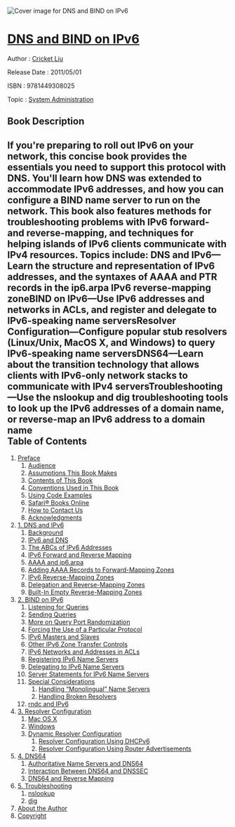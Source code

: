 ![Cover image for DNS and BIND on IPv6](https://imgdetail.ebookreading.net/cover/cover/system_admin/EB9781449308025.jpg)

[DNS and BIND on IPv6](https://ebookreading.net/view/book/DNS+and+BIND+on+IPv6-EB9781449308025_1.html "DNS and BIND on IPv6")
====================================================================================================================

Author : [Cricket Liu](https://ebookreading.net/search/author/Cricket+Liu)

Release Date : 2011/05/01

ISBN : 9781449308025

Topic : [System Administration](https://ebookreading.net/search/category/system-administration)

Book Description
-----------------

If you're preparing to roll out IPv6 on your network, this concise book provides the essentials you need to support this protocol with DNS. You'll learn how DNS was extended to accommodate IPv6 addresses, and how you can configure a BIND name server to run on the network. This book also features methods for troubleshooting problems with IPv6 forward- and reverse-mapping, and techniques for helping islands of IPv6 clients communicate with IPv4 resources.
Topics include:
DNS and IPv6—Learn the structure and representation of IPv6 addresses, and the syntaxes of AAAA and PTR records in the ip6.arpa IPv6 reverse-mapping zoneBIND on IPv6—Use IPv6 addresses and networks in ACLs, and register and delegate to IPv6-speaking name serversResolver Configuration—Configure popular stub resolvers (Linux/Unix, MacOS X, and Windows) to query IPv6-speaking name serversDNS64—Learn about the transition technology that allows clients with IPv6-only network stacks to communicate with IPv4 serversTroubleshooting—Use the nslookup and dig troubleshooting tools to look up the IPv6 addresses of a domain name, or reverse-map an IPv6 address to a domain name              
Table of Contents
-----------------

1. [Preface](https://ebookreading.net/view/book/DNS+and+BIND+on+IPv6-EB9781449308025_3.html)
    1. [Audience](https://ebookreading.net/view/book/DNS+and+BIND+on+IPv6-EB9781449308025_3.html#audience)
    1. [Assumptions This Book Makes](https://ebookreading.net/view/book/DNS+and+BIND+on+IPv6-EB9781449308025_3.html#assumptions_this_bo)
    1. [Contents of This Book](https://ebookreading.net/view/book/DNS+and+BIND+on+IPv6-EB9781449308025_3.html#contents_of_this_bo)
    1. [Conventions Used in This Book](https://ebookreading.net/view/book/DNS+and+BIND+on+IPv6-EB9781449308025_3.html#conventions_used_in)
    1. [Using Code Examples](https://ebookreading.net/view/book/DNS+and+BIND+on+IPv6-EB9781449308025_3.html#using_code_examples)
    1. [Safari® Books Online](https://ebookreading.net/view/book/DNS+and+BIND+on+IPv6-EB9781449308025_3.html#safarir_books_onlin)
    1. [How to Contact Us](https://ebookreading.net/view/book/DNS+and+BIND+on+IPv6-EB9781449308025_3.html#how_to_contact_us)
    1. [Acknowledgments](https://ebookreading.net/view/book/DNS+and+BIND+on+IPv6-EB9781449308025_3.html#acknowledgments)
1. [1. DNS and IPv6](https://ebookreading.net/view/book/DNS+and+BIND+on+IPv6-EB9781449308025_4.html)
    1. [Background](https://ebookreading.net/view/book/DNS+and+BIND+on+IPv6-EB9781449308025_4.html#background)
    1. [IPv6 and DNS](https://ebookreading.net/view/book/DNS+and+BIND+on+IPv6-EB9781449308025_4.html#ipv6_and_dns)
    1. [The ABCs of IPv6 Addresses](https://ebookreading.net/view/book/DNS+and+BIND+on+IPv6-EB9781449308025_4.html#the_abcs_of_ipv6_ad)
    1. [IPv6 Forward and Reverse Mapping](https://ebookreading.net/view/book/DNS+and+BIND+on+IPv6-EB9781449308025_4.html#ipv6_forward_and_re)
    1. [AAAA and ip6.arpa](https://ebookreading.net/view/book/DNS+and+BIND+on+IPv6-EB9781449308025_4.html#aaaa_and_ip6.arpa)
    1. [Adding AAAA Records to Forward-Mapping Zones](https://ebookreading.net/view/book/DNS+and+BIND+on+IPv6-EB9781449308025_4.html#adding_aaaa_records)
    1. [IPv6 Reverse-Mapping Zones](https://ebookreading.net/view/book/DNS+and+BIND+on+IPv6-EB9781449308025_4.html#ipv6_reverse-mappin)
    1. [Delegation and Reverse-Mapping Zones](https://ebookreading.net/view/book/DNS+and+BIND+on+IPv6-EB9781449308025_4.html#delegation_and_reve)
    1. [Built-In Empty Reverse-Mapping Zones](https://ebookreading.net/view/book/DNS+and+BIND+on+IPv6-EB9781449308025_4.html#built-in_empty_reve)
1. [2. BIND on IPv6](https://ebookreading.net/view/book/DNS+and+BIND+on+IPv6-EB9781449308025_5.html)
    1. [Listening for Queries](https://ebookreading.net/view/book/DNS+and+BIND+on+IPv6-EB9781449308025_5.html#listening_for_queri)
    1. [Sending Queries](https://ebookreading.net/view/book/DNS+and+BIND+on+IPv6-EB9781449308025_5.html#sending_queries)
    1. [More on Query Port Randomization](https://ebookreading.net/view/book/DNS+and+BIND+on+IPv6-EB9781449308025_5.html#more_on_query_port_)
    1. [Forcing the Use of a Particular Protocol](https://ebookreading.net/view/book/DNS+and+BIND+on+IPv6-EB9781449308025_5.html#forcing_the_use_of_)
    1. [IPv6 Masters and Slaves](https://ebookreading.net/view/book/DNS+and+BIND+on+IPv6-EB9781449308025_5.html#ipv6_masters_and_sl)
    1. [Other IPv6 Zone Transfer Controls](https://ebookreading.net/view/book/DNS+and+BIND+on+IPv6-EB9781449308025_5.html#other_ipv6_zone_tra)
    1. [IPv6 Networks and Addresses in ACLs](https://ebookreading.net/view/book/DNS+and+BIND+on+IPv6-EB9781449308025_5.html#ipv6_networks_and_a)
    1. [Registering IPv6 Name Servers](https://ebookreading.net/view/book/DNS+and+BIND+on+IPv6-EB9781449308025_5.html#registering_ipv6_na)
    1. [Delegating to IPv6 Name Servers](https://ebookreading.net/view/book/DNS+and+BIND+on+IPv6-EB9781449308025_5.html#delegating_to_ipv6_)
    1. [Server Statements for IPv6 Name Servers](https://ebookreading.net/view/book/DNS+and+BIND+on+IPv6-EB9781449308025_5.html#server_statements_f)
    1. [Special Considerations](https://ebookreading.net/view/book/DNS+and+BIND+on+IPv6-EB9781449308025_5.html#special_considerati)
        1. [Handling “Monolingual” Name Servers](https://ebookreading.net/view/book/DNS+and+BIND+on+IPv6-EB9781449308025_5.html#handling_lmonolingu)
        1. [Handling Broken Resolvers](https://ebookreading.net/view/book/DNS+and+BIND+on+IPv6-EB9781449308025_5.html#handling_broken_res)
    1. [rndc and IPv6](https://ebookreading.net/view/book/DNS+and+BIND+on+IPv6-EB9781449308025_5.html#rndc_and_ipv6)
1. [3. Resolver Configuration](https://ebookreading.net/view/book/DNS+and+BIND+on+IPv6-EB9781449308025_6.html)
    1. [Mac OS X](https://ebookreading.net/view/book/DNS+and+BIND+on+IPv6-EB9781449308025_6.html#macos_x)
    1. [Windows](https://ebookreading.net/view/book/DNS+and+BIND+on+IPv6-EB9781449308025_6.html#windows)
    1. [Dynamic Resolver Configuration](https://ebookreading.net/view/book/DNS+and+BIND+on+IPv6-EB9781449308025_6.html#dynamic_resolver_co)
        1. [Resolver Configuration Using DHCPv6](https://ebookreading.net/view/book/DNS+and+BIND+on+IPv6-EB9781449308025_6.html#resolver_configurat)
        1. [Resolver Configuration Using Router Advertisements](https://ebookreading.net/view/book/DNS+and+BIND+on+IPv6-EB9781449308025_6.html#resolver_configurat)
1. [4. DNS64](https://ebookreading.net/view/book/DNS+and+BIND+on+IPv6-EB9781449308025_7.html)
    1. [Authoritative Name Servers and DNS64](https://ebookreading.net/view/book/DNS+and+BIND+on+IPv6-EB9781449308025_7.html#authoritative_name_)
    1. [Interaction Between DNS64 and DNSSEC](https://ebookreading.net/view/book/DNS+and+BIND+on+IPv6-EB9781449308025_7.html#interaction_between)
    1. [DNS64 and Reverse Mapping](https://ebookreading.net/view/book/DNS+and+BIND+on+IPv6-EB9781449308025_7.html#dns64_and_reverse_m)
1. [5. Troubleshooting](https://ebookreading.net/view/book/DNS+and+BIND+on+IPv6-EB9781449308025_8.html)
    1. [nslookup](https://ebookreading.net/view/book/DNS+and+BIND+on+IPv6-EB9781449308025_8.html#nslookup)
    1. [dig](https://ebookreading.net/view/book/DNS+and+BIND+on+IPv6-EB9781449308025_8.html#dig)
1. [About the Author](https://ebookreading.net/view/book/DNS+and+BIND+on+IPv6-EB9781449308025_9.html)
1. [Copyright](https://ebookreading.net/view/book/DNS+and+BIND+on+IPv6-EB9781449308025_10.html)

